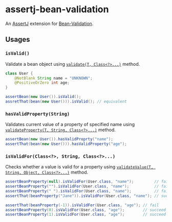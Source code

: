 # assertj-bean-validation

An [AssertJ](https://joel-costigliola.github.io/assertj/) extension for [Bean-Validation](https://beanvalidation.org/).

## Usages

### `isValid()`
Validate a bean object using [`validate(T, Class<?>...)`][validate] method.

```java
class User {
    @NotBlank String name = "UNKNOWN";
    @PositiveOrZero int age;
}

assertBean(new User()).isValid();
assretThat(bean(new User())).isValid(); // equivalent
```

### `hasValidProperty(String)`

Validates current value of a property of specified name using [`validateProperty(T, String, Class<?>...)`][validateProperty] method.

```java
assertBean(new User()).hasValidProprty("name");
assertThat(bean(new User())).hasValidProperty("age");
```

### `isValidFor(Class<?>, String, Class<?>...)`

Checks whether a value is valid for a property using [`validateValue(T, String, Object, Class<?>...)`][validateValue] method.

```java
assertBeanProperty(null).isValidFor(User.class, "name");         // fail
assertBeanProperty("").isValidFor(User.class, "name");           // fail
assertBeanProperty(" ").isValidFor(User.class, "name");          // fail
assertThat(beanProperty("Jane")).isValidFor(User.class, "name"); // succeed

assertThat(beanProperty(-1)).isValidFor(User.class, "age"); // fail
assertBeanProperty(0).isValidFor(User.class, "age");        // succeed
assertBeanProperty(1).isValidFor(User.class, "age");        // succeed
```

[validate]: https://javadoc.io/static/jakarta.validation/jakarta.validation-api/3.0.0/jakarta/validation/Validator.html#validate-T-java.lang.Class...-
[validateProperty]: https://javadoc.io/static/jakarta.validation/jakarta.validation-api/3.0.0/jakarta/validation/Validator.html#validateProperty-T-java.lang.String-java.lang.Class...-
[validateValue]: https://javadoc.io/static/jakarta.validation/jakarta.validation-api/3.0.0/jakarta/validation/Validator.html#validateValue-java.lang.Class-java.lang.String-java.lang.Object-java.lang.Class...-

